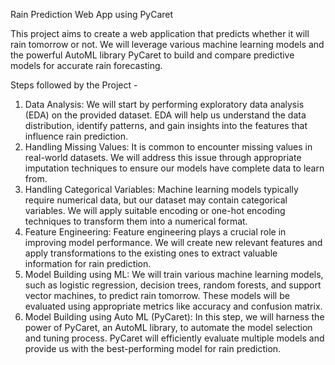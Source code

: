 Rain Prediction Web App using PyCaret

This project aims to create a web application that predicts whether it will rain tomorrow or not. We will leverage various machine learning models and the powerful AutoML library PyCaret to build and compare predictive models for accurate rain forecasting.


Steps followed by the Project -
1. Data Analysis: We will start by performing exploratory data analysis (EDA) on the provided dataset. EDA will help us understand the data distribution, identify patterns, and gain insights into the features that influence rain prediction.
2. Handling Missing Values: It is common to encounter missing values in real-world datasets. We will address this issue through appropriate imputation techniques to ensure our models have complete data to learn from.
3. Handling Categorical Variables: Machine learning models typically require numerical data, but our dataset may contain categorical variables. We will apply suitable encoding or one-hot encoding techniques to transform them into a numerical format.
4. Feature Engineering: Feature engineering plays a crucial role in improving model performance. We will create new relevant features and apply transformations to the existing ones to extract valuable information for rain prediction.
5. Model Building using ML: We will train various machine learning models, such as logistic regression, decision trees, random forests, and support vector machines, to predict rain tomorrow. These models will be evaluated using appropriate metrics like accuracy and confusion matrix.
6. Model Building using Auto ML (PyCaret): In this step, we will harness the power of PyCaret, an AutoML library, to automate the model selection and tuning process. PyCaret will efficiently evaluate multiple models and provide us with the best-performing model for rain prediction.
